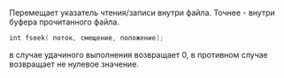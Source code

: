 Перемещает указатель чтения/записи внутри файла. Точнее - внутри буфера прочитанного файла.
```c
int fseek( поток, смещение, положение);
```
 в случае удачиного выполнения возвращает 0, в противном случае возвращает не нулевое значение.